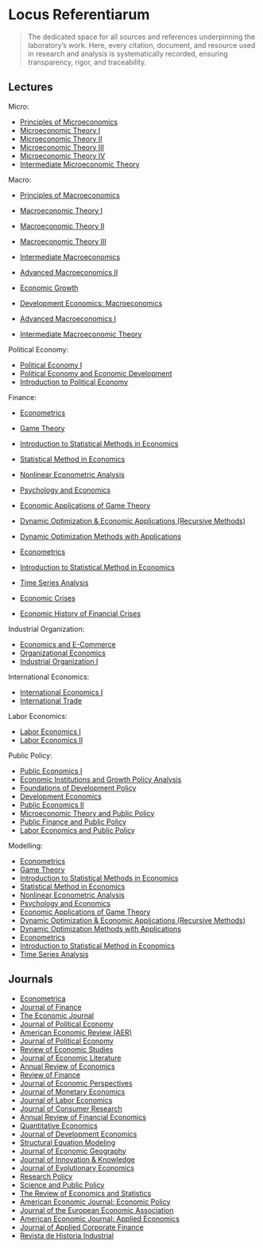 # Locus Referentiarum

> The dedicated space for all sources and references underpinning the laboratory’s work.
Here, every citation, document, and resource used in research and analysis is systematically recorded, ensuring transparency, rigor, and traceability.

## Lectures

Micro:

- [Principles of Microeconomics](https://ocw.mit.edu/courses/14-01sc-principles-of-microeconomics-fall-2011/)
- [Microeconomic Theory I](https://ocw.mit.edu/courses/14-121-microeconomic-theory-i-fall-2015/)
- [Microeconomic Theory II](https://ocw.mit.edu/courses/14-122-microeconomic-theory-ii-fall-2002/)
- [Microeconomic Theory III](https://ocw.mit.edu/courses/14-123-microeconomic-theory-iii-spring-2015/)
- [Microeconomic Theory IV](https://ocw.mit.edu/courses/14-124-microeconomic-theory-iv-spring-2017/)
- [Intermediate Microeconomic Theory](https://ocw.mit.edu/courses/14-04-intermediate-microeconomic-theory-fall-2020/)


Macro:

- [Principles of Macroeconomics](https://ocw.mit.edu/courses/14-02-principles-of-macroeconomics-spring-2023/)
- [Macroeconomic Theory I](https://ocw.mit.edu/courses/14-451-macroeconomic-theory-i-spring-2007/)
- [Macroeconomic Theory II](https://ocw.mit.edu/courses/14-452-macroeconomic-theory-ii-spring-2007/)
- [Macroeconomic Theory III](https://ocw.mit.edu/courses/14-453-macroeconomic-theory-iii-fall-2006/)
- [Intermediate Macroeconomics](https://ocw.mit.edu/courses/14-05-intermediate-macroeconomics-spring-2013/)
- [Advanced Macroeconomics II](https://ocw.mit.edu/courses/14-462-advanced-macroeconomics-ii-spring-2007/)

- [Economic Growth](https://ocw.mit.edu/courses/14-452-economic-growth-fall-2016/)
- [Development Economics: Macroeconomics](https://ocw.mit.edu/courses/14-772-development-economics-macroeconomics-spring-2013/)
- [Advanced Macroeconomics I](https://ocw.mit.edu/courses/14-461-advanced-macroeconomics-i-fall-2012/)
- [Intermediate Macroeconomic Theory](https://ocw.mit.edu/courses/14-06-intermediate-macroeconomic-theory-spring-2004/)

Political Economy:

- [Political Economy I](https://ocw.mit.edu/courses/17-100j-political-economy-i-spring-2016/)
- [Political Economy and Economic Development](https://ocw.mit.edu/courses/14-75-political-economy-and-economic-development-fall-2012/)
- [Introduction to Political Economy](https://ocw.mit.edu/courses/14-770-introduction-to-political-economy-fall-2017/)

Finance:


- [Econometrics](https://ocw.mit.edu/courses/14-32-econometrics-spring-2007/)
- [Game Theory](https://ocw.mit.edu/courses/14-126-game-theory-spring-2016/)
- [Introduction to Statistical Methods in Economics](https://ocw.mit.edu/courses/14-30-introduction-to-statistical-methods-in-economics-spring-2009/)
- [Statistical Method in Economics](https://ocw.mit.edu/courses/14-381-statistical-method-in-economics-fall-2018/)
- [Nonlinear Econometric Analysis](https://ocw.mit.edu/courses/14-385-nonlinear-econometric-analysis-fall-2007/)
- [Psychology and Economics](https://ocw.mit.edu/courses/14-13-psychology-and-economics-spring-2020/)
- [Economic Applications of Game Theory](https://ocw.mit.edu/courses/14-12-economic-applications-of-game-theory-fall-2012/)
- [Dynamic Optimization & Economic Applications (Recursive Methods)](https://ocw.mit.edu/courses/14-128-dynamic-optimization-economic-applications-recursive-methods-spring-2003/)
- [Dynamic Optimization Methods with Applications](https://ocw.mit.edu/courses/14-451-dynamic-optimization-methods-with-applications-fall-2009/)
- [Econometrics](https://ocw.mit.edu/courses/14-382-econometrics-spring-2017/)
- [Introduction to Statistical Method in Economics](https://ocw.mit.edu/courses/14-30-introduction-to-statistical-method-in-economics-spring-2006/)
- [Time Series Analysis](https://ocw.mit.edu/courses/14-384-time-series-analysis-fall-2013/)

- [Economic Crises](https://ocw.mit.edu/courses/14-454-economic-crises-spring-2011/)
- [Economic History of Financial Crises](https://ocw.mit.edu/courses/14-71-economic-history-of-financial-crises-fall-2009/)

Industrial Organization:

- [Economics and E-Commerce](https://ocw.mit.edu/courses/14-27-economics-and-e-commerce-fall-2014/)
- [Organizational Economics](https://ocw.mit.edu/courses/14-282-organizational-economics-spring-2009/)
- [Industrial Organization I](https://ocw.mit.edu/courses/14-271-industrial-organization-i-fall-2022/)

International Economics:

- [International Economics I](https://ocw.mit.edu/courses/14-581-international-economics-i-spring-2013/)
- [International Trade](https://ocw.mit.edu/courses/14-54-international-trade-fall-2016/)

Labor Economics:

- [Labor Economics I](https://ocw.mit.edu/courses/14-661-labor-economics-i-fall-2017/)
- [Labor Economics II](https://ocw.mit.edu/courses/14-662-labor-economics-ii-spring-2015/)

Public Policy:

- [Public Economics I](https://ocw.mit.edu/courses/14-471-public-economics-i-fall-2012/)
- [Economic Institutions and Growth Policy Analysis](https://ocw.mit.edu/courses/11-486j-economic-institutions-and-growth-policy-analysis-fall-2005/)
- [Foundations of Development Policy](https://ocw.mit.edu/courses/14-74-foundations-of-development-policy-spring-2009/)
- [Development Economics](https://ocw.mit.edu/courses/14-771-development-economics-fall-2021/)
- [Public Economics II](https://ocw.mit.edu/courses/14-472-public-economics-ii-spring-2004/)
- [Microeconomic Theory and Public Policy](https://ocw.mit.edu/courses/14-03-microeconomic-theory-and-public-policy-fall-2016/)
- [Public Finance and Public Policy](https://ocw.mit.edu/courses/14-41-public-finance-and-public-policy-fall-2010/)
- [Labor Economics and Public Policy](https://ocw.mit.edu/courses/14-64-labor-economics-and-public-policy-fall-2009/)

Modelling:

- [Econometrics](https://ocw.mit.edu/courses/14-32-econometrics-spring-2007/)
- [Game Theory](https://ocw.mit.edu/courses/14-126-game-theory-spring-2016/)
- [Introduction to Statistical Methods in Economics](https://ocw.mit.edu/courses/14-30-introduction-to-statistical-methods-in-economics-spring-2009/)
- [Statistical Method in Economics](https://ocw.mit.edu/courses/14-381-statistical-method-in-economics-fall-2018/)
- [Nonlinear Econometric Analysis](https://ocw.mit.edu/courses/14-385-nonlinear-econometric-analysis-fall-2007/)
- [Psychology and Economics](https://ocw.mit.edu/courses/14-13-psychology-and-economics-spring-2020/)
- [Economic Applications of Game Theory](https://ocw.mit.edu/courses/14-12-economic-applications-of-game-theory-fall-2012/)
- [Dynamic Optimization & Economic Applications (Recursive Methods)](https://ocw.mit.edu/courses/14-128-dynamic-optimization-economic-applications-recursive-methods-spring-2003/)
- [Dynamic Optimization Methods with Applications](https://ocw.mit.edu/courses/14-451-dynamic-optimization-methods-with-applications-fall-2009/)
- [Econometrics](https://ocw.mit.edu/courses/14-382-econometrics-spring-2017/)
- [Introduction to Statistical Method in Economics](https://ocw.mit.edu/courses/14-30-introduction-to-statistical-method-in-economics-spring-2006/)
- [Time Series Analysis](https://ocw.mit.edu/courses/14-384-time-series-analysis-fall-2013/)

## Journals

- [Econometrica](https://onlinelibrary.wiley.com/journal/14680262)
- [Journal of Finance](https://afajof.org/)
- [The Economic Journal](https://academic.oup.com/ej)
- [Journal of Political Economy](https://www.journals.uchicago.edu/toc/jpe/current)
- [American Economic Review (AER)](https://www.aeaweb.org/journals/AER)
- [Journal of Political Economy](https://www.journals.uchicago.edu/toc/jpe/current)
- [Review of Economic Studies](https://academic.oup.com/restud?login=false)
- [Journal of Economic Literature](https://www.aeaweb.org/journals/jel)
- [Annual Review of Economics](https://www.annualreviews.org/content/journals/economics)
- [Review of Finance](https://academic.oup.com/rof/pages/General_Instructions)
- [Journal of Economic Perspectives](https://www.aeaweb.org/journals/jep/submissions)
- [Journal of Monetary Economics](https://www.sciencedirect.com/journal/journal-of-monetary-economics)
- [Journal of Labor Economics](https://www.journals.uchicago.edu/toc/jole/current)
- [Journal of Consumer Research](https://consumerresearcher.com/)
- [Annual Review of Financial Economics](https://www.annualreviews.org/content/journals/financial)
- [Quantitative Economics](http://qeconomics.org/ojs/index.php/qe/issue/current)
- [Journal of Development Economics](https://www.sciencedirect.com/journal/journal-of-development-economics)
- [Structural Equation Modeling](https://www.tandfonline.com/toc/hsem20/current)
- [Journal of Economic Geography](https://academic.oup.com/joeg)
- [Journal of Innovation & Knowledge](https://www.sciencedirect.com/journal/journal-of-innovation-and-knowledge)
- [Journal of Evolutionary Economics](https://link.springer.com/journal/191)
- [Research Policy](https://www.sciencedirect.com/journal/research-policy)
- [Science and Public Policy](https://academic.oup.com/spp)
- [The Review of Economics and Statistics](https://direct.mit.edu/rest)
- [American Economic Journal: Economic Policy](https://www.aeaweb.org/journals/pol)
- [Journal of the European Economic Association](https://www.eeassoc.org/index.php?site=JEEA&page=42)
- [American Economic Journal: Applied Economics](https://www.aeaweb.org/journals/app)
- [Journal of Applied Corporate Finance](https://onlinelibrary.wiley.com/journal/17456622)
- [Revista de Historia Industrial](https://raco.cat/index.php/HistoriaIndustrial/index)
